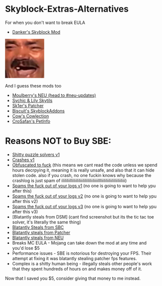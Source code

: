 # Skyblock-Extras-Alternatives
For when you don't want to break EULA

- [Danker's Skyblock Mod](https://github.com/bowser0000/SkyblockMod/releases)

![](kekw/kekw.png)

And I guess these mods too

- [Moulberry's NEU (head to #neu-updates)](https://discord.gg/moulberry)
- [Sychic & Lily Skytils](https://github.com/Skytils/SkytilsMod/releases)
- [Sk1er's Patcher](https://sk1er.club/mods/patcher)
- [Biscuit's SkyblockAddons](https://biscuit.codes/mods/skyblockaddons/downloadversion/?v=1.5.5)
- [Cow's Cowlection](https://github.com/cow-mc/Cowlection/releases)
- [CroSafan's PetInfo](https://github.com/CroSafan/PetInfo/releases/)

# Reasons NOT to Buy SBE:
- [Shitty puzzle solvers v1](https://imgur.com/a/2xcDUBN)
- [Crashes v1](https://imgur.com/a/nXh749Y)
- [Obfuscated to fuck](https://imgur.com/a/41aSbvw) (this means we cant read the code unless we spend hours decrpying it, meaning it is really unsafe, and also that it can hide stolen code. also if you crash, no one fuckin knows why because the crashlog is just spam of iIiIiIiiIIiIiiIiIiiiIiIiIiIiiIiiiiIIIiiIiIiiIiiIiIiiIiiIiii)
- [Spams the fuck out of your logs v1](https://imgur.com/a/zanoqTA) (no one is going to want to help ypu after this)
- [Spams the fuck out of your logs v2](https://imgur.com/a/xQm7jeN) (no one is going to want to help ypu after this v2)
- [Spams the fuck out of your logs v3](https://imgur.com/a/tFODSqR) (no one is going to want to help ypu after this v3)
- [Blatantly steals from DSM] (cant find screenshot but its the tic tac toe solver, it's literally the same thing)
- [Blatantly Steals from SBC](https://imgur.com/a/TpkgDGU)
- [Blatantly steals from Patcher](https://imgur.com/a/rjNF5aT)
- [Blatantly steals from NEU](https://imgur.com/a/wqA6KZA)
- Breaks MC EULA - Mojang can take down the mod at any time and you'd lose $5
- Performance issues - SBE is notorious for destroying your FPS. Their attempt at fixing it was blatantly stealing patcher fps features.
- Complex is a shitty human being - illegally steals other people's work that they spent hundreds of hours on and makes money off of it.

Now that I saved you $5, consider giving that money to me instead.
